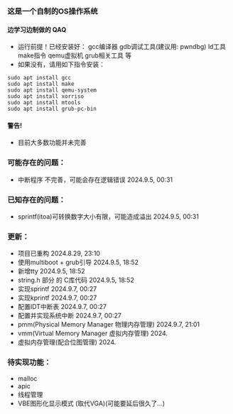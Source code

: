 ### 这是一个自制的OS操作系统
#### 边学习边制做的 QAQ
  * 运行前提！已经安装好： gcc编译器 gdb调试工具(建议用: pwndbg) ld工具 make指令 qemu虚拟机 grub相关工具 等
  * 如果没有，请用如下指令安装：
  ```shell
  sudo apt install gcc
  sudo apt install make
  sudo apt install qemu-system
  sudo apt install xorriso
  sudo apt install mtools
  sudo apt install grub-pc-bin
  ```
#### 警告!
  * 目前大多数功能并未完善

### 可能存在的问题：
  * 中断程序 不完善，可能会存在逻辑错误 2024.9.5, 00:31

### 已知存在的问题：
  * sprintf(itoa)可转换数字大小有限，可能造成溢出 2024.9.5, 00:31

### 更新：
  * 项目已重构 2024.8.29, 23:10
  * 使用multiboot + grub引导 2024.9.5, 18:52
  * 新增tty 2024.9.5, 18:52
  * string.h 部分 的 C库代码 2024.9.5, 18:52
  * 实现sprintf 2024.9.7, 00:27
  * 实现kprintf 2024.9.7, 00:27
  * 配置IDT中断表 2024.9.7, 00:27
  * 配置并实现系统中断 2024.9.7, 00:27
  * pmm(Physical Memory Manager 物理内存管理) 2024.9.7, 21:01
  * vmm(Virtual Memory Manager 虚拟内存管理) 2024.
  * 虚拟内存管理(配合位图管理) 2024.

### 待实现功能：
  * malloc
  * apic
  * 线程管理
  * VBE图形化显示模式 (取代VGA)(可能要延后很久了...)

